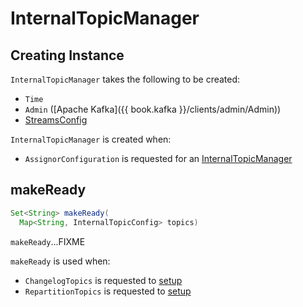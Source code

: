 # InternalTopicManager

## Creating Instance

`InternalTopicManager` takes the following to be created:

* <span id="time"> `Time`
* <span id="adminClient"> `Admin` ([Apache Kafka]({{ book.kafka }}/clients/admin/Admin))
* <span id="streamsConfig"> [StreamsConfig](StreamsConfig.md)

`InternalTopicManager` is created when:

* `AssignorConfiguration` is requested for an [InternalTopicManager](AssignorConfiguration.md#internalTopicManager)

## <span id="makeReady"> makeReady

```java
Set<String> makeReady(
  Map<String, InternalTopicConfig> topics)
```

`makeReady`...FIXME

`makeReady` is used when:

* `ChangelogTopics` is requested to [setup](ChangelogTopics.md#setup)
* `RepartitionTopics` is requested to [setup](RepartitionTopics.md#setup)
